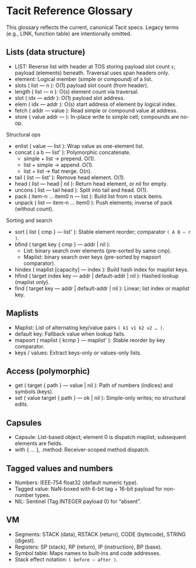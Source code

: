 # Tacit Reference Glossary

This glossary reflects the current, canonical Tacit specs. Legacy terms (e.g., LINK, function table) are intentionally omitted.

## Lists (data structure)

- LIST: Reverse list with header at TOS storing payload slot count `s`; payload (elements) beneath. Traversal uses span headers only.
- element: Logical member (simple or compound) of a list.
- slots ( list — n ): O(1) payload slot count (from header).
- length ( list — n ): O(s) element count via traversal.
- slot ( idx — addr ): O(1) payload slot address.
- elem ( idx — addr ): O(s) start address of element by logical index.
- fetch ( addr — value ): Read simple or compound value at address.
- store ( value addr — ): In-place write to simple cell; compounds are no-op.

Structural ops

- enlist ( value — list ): Wrap value as one-element list.
- concat ( a b — list' ): Polymorphic concatenate.
  - simple + list → prepend. O(1).
  - list + simple → append. O(1).
  - list + list → flat merge. O(n).
- tail ( list — list' ): Remove head element. O(1).
- head ( list — head | nil ): Return head element, or nil for empty.
- uncons ( list — tail head ): Split into tail and head. O(1).
- pack ( item-n … item0 n — list ): Build list from n stack items.
- unpack ( list — item-n … item0 ): Push elements; inverse of pack (without count).

Sorting and search

- sort ( list { cmp } — list' ): Stable element reorder; comparator `( A B — r )`.
- bfind ( target key { cmp } — addr | nil ):
  - List: binary search over elements (pre-sorted by same cmp).
  - Maplist: binary search over keys (pre-sorted by mapsort comparator).
- hindex ( maplist [capacity] — index ): Build hash index for maplist keys.
- hfind ( target index key — addr | default-addr | nil ): Hashed lookup (maplist only).
- find ( target key — addr | default-addr | nil ): Linear; list index or maplist key.

## Maplists

- Maplist: List of alternating key/value pairs `( k1 v1 k2 v2 … )`.
- default key: Fallback value when lookup fails.
- mapsort ( maplist { kcmp } — maplist' ): Stable reorder by key comparator.
- keys / values: Extract keys-only or values-only lists.

## Access (polymorphic)

- get ( target { path } — value | nil ): Path of numbers (indices) and symbols (keys).
- set ( value target { path } — ok | nil ): Simple-only writes; no structural edits.

## Capsules

- Capsule: List-based object; element 0 is dispatch maplist; subsequent elements are fields.
- with { … }, .method: Receiver-scoped method dispatch.

## Tagged values and numbers

- Numbers: IEEE‑754 float32 (default numeric type).
- Tagged value: NaN-boxed with 6-bit tag + 16-bit payload for non-number types.
- NIL: Sentinel (Tag.INTEGER payload 0) for “absent”.

## VM

- Segments: STACK (data), RSTACK (return), CODE (bytecode), STRING (digest).
- Registers: SP (stack), RP (return), IP (instruction), BP (base).
- Symbol table: Maps names to built-ins and code addresses.
- Stack effect notation: `( before — after )`.

